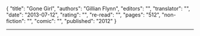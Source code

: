 {
"title": "Gone Girl",
"authors": "Gillian Flynn",
"editors": "",
"translator": "",
"date": "2013-07-12",
"rating": "",
"re-read": "",
"pages": "512",
"non-fiction": "",
"comic": "",
"published": "2012"
}

---
